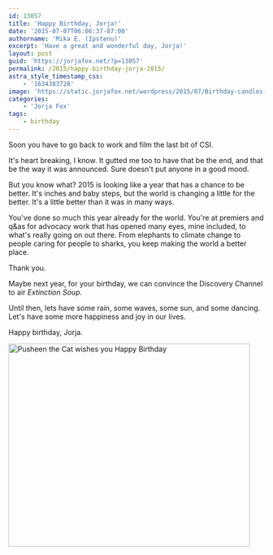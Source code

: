 ```yaml
---
id: 13057
title: 'Happy Birthday, Jorja!'
date: '2015-07-07T06:06:37-07:00'
authorname: 'Mika E. (Ipstenu)'
excerpt: 'Have a great and wonderful day, Jorja!'
layout: post
guid: 'https://jorjafox.net/?p=13057'
permalink: /2015/happy-birthday-jorja-2015/
astra_style_timestamp_css:
    - '1634383728'
image: 'https://static.jorjafox.net/wordpress/2015/07/Birthday-candles-image.jpg'
categories:
    - 'Jorja Fox'
tags:
    - birthday
---
```


Soon you have to go back to work and film the last bit of CSI.

It's heart breaking, I know. It gutted me too to have that be the end, and that be the way it was announced. Sure doesn't put anyone in a good mood.

But you know what? 2015 is looking like a year that has a chance to be better. It's inches and baby steps, but the world is changing a little for the better. It's a little better than it was in many ways.

You've done so much this year already for the world. You're at premiers and q&as for advocacy work that has opened many eyes, mine included, to what's really going on out there. From elephants to climate change to people caring for people to sharks, you keep making the world a better place.

Thank you.

Maybe next year, for your birthday, we can convince the Discovery Channel to air _Extinction Soup._

Until then, lets have some rain, some waves, some sun, and some dancing. Let's have some more happiness and joy in our lives.

Happy birthday, Jorja.

<img src="//jfo-static.net/wordpress/2015/07/tumblr_m4v57nP04b1qhy6c9o1_500.gif" alt="Pusheen the Cat wishes you Happy Birthday" width="475" height="400" class="aligncenter size-full wp-image-13060" />
